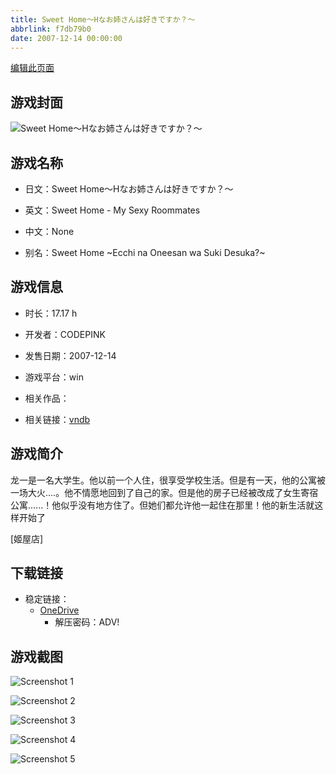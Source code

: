 ```yaml
---
title: Sweet Home～Hなお姉さんは好きですか？～
abbrlink: f7db79b0
date: 2007-12-14 00:00:00
---
```

[编辑此页面](https://github.com/ACG-3/ADV3-source/blob/main/source/_posts/games/My%20Sweet%20Home.md)

## 游戏封面

![Sweet Home～Hなお姉さんは好きですか？～](https://pan.timero.xyz/d/onedrive/img_lib_001/My%20Sweet%20Home_cover.avif)


## 游戏名称

- 日文：Sweet Home～Hなお姉さんは好きですか？～
- 英文：Sweet Home - My Sexy Roommates
- 中文：None

- 别名：Sweet Home ~Ecchi na Oneesan wa Suki Desuka?~


## 游戏信息

- 时长：17.17 h
- 开发者：CODEPINK
- 发售日期：2007-12-14
- 游戏平台：win
- 相关作品：

- 相关链接：[vndb](https://vndb.org/v808)


## 游戏简介

龙一是一名大学生。他以前一个人住，很享受学校生活。但是有一天，他的公寓被一场大火....。他不情愿地回到了自己的家。但是他的房子已经被改成了女生寄宿公寓......！他似乎没有地方住了。但她们都允许他一起住在那里！他的新生活就这样开始了

[姬屋店]


## 下载链接

- 稳定链接：
    - [OneDrive](https://pan.timero.xyz/onedrive/adv_lib_001/My%20Sweet%20Home)
        - 解压密码：ADV!



## 游戏截图


![Screenshot 1](https://pan.timero.xyz/d/onedrive/img_lib_001/My%20Sweet%20Home_Screenshot_1.avif)

![Screenshot 2](https://pan.timero.xyz/d/onedrive/img_lib_001/My%20Sweet%20Home_Screenshot_2.avif)

![Screenshot 3](https://pan.timero.xyz/d/onedrive/img_lib_001/My%20Sweet%20Home_Screenshot_3.avif)

![Screenshot 4](https://pan.timero.xyz/d/onedrive/img_lib_001/My%20Sweet%20Home_Screenshot_4.avif)

![Screenshot 5](https://pan.timero.xyz/d/onedrive/img_lib_001/My%20Sweet%20Home_Screenshot_5.avif)

